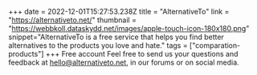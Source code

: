 +++
date = 2022-12-01T15:27:53.238Z
title = "AlternativeTo"
link = "https://alternativeto.net/"
thumbnail = "https://webbkoll.dataskydd.net/images/apple-touch-icon-180x180.png"
snippet="AlternativeTo is a free service that helps you find better alternatives to the products you love and hate."
tags = ["comparation-products"]
+++
Free account
Feel free to send us your questions and feedback at hello@alternativeto.net, in our forums or on social media.
